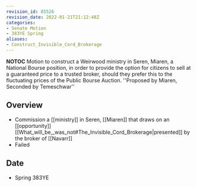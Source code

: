 ```yaml
---
revision_id: 85526
revision_date: 2022-01-21T21:12:48Z
categories:
- Senate Motion
- 383YE Spring
aliases:
- Construct_Invisible_Cord_Brokerage
---
```



__NOTOC__
Motion to construct a Weirwood ministry in Seren, Miaren, a National Bourse position, in order to provide the option for citizens to sell at a guaranteed price to a trusted broker, should they prefer this to the fluctuating prices of the Public Bourse Auction.
''Proposed by Miaren, Seconded by Temeschwar''
## Overview
* Commission a [[ministry]] in Seren, [[Miaren]] that draws on an [[opportunity]] [[What_will_be,_was_not#The_Invisible_Cord_Brokerage|presented]] by the broker of [[Navarr]]
* Failed

## Date
* Spring 383YE
